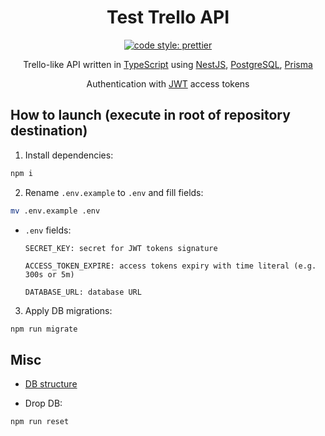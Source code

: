 <div align="center">

# Test Trello API

[![code style: prettier](https://img.shields.io/badge/code_style-prettier-ff69b4.svg?style=flat-square)](https://github.com/prettier/prettier)

Trello-like API written in [TypeScript](https://www.typescriptlang.org/) using [NestJS](https://nestjs.com/), [PostgreSQL](https://www.postgresql.org/), [Prisma](https://www.prisma.io/)

Authentication with [JWT](https://jwt.io/) access tokens

</div>

## How to launch (execute in root of repository destination)

1. Install dependencies:

```sh
npm i
```

2. Rename `.env.example` to `.env` and fill fields:

```sh
mv .env.example .env
```

* `.env` fields:

    ```
    SECRET_KEY: secret for JWT tokens signature

    ACCESS_TOKEN_EXPIRE: access tokens expiry with time literal (e.g. 300s or 5m)

    DATABASE_URL: database URL
    ```

3. Apply DB migrations:

```sh
npm run migrate
```
## Misc

* [DB structure](https://dbdiagram.io/d/Test-Trello-API-677c1ab332a2da11cf22b432)

* Drop DB:

```sh
npm run reset
```

